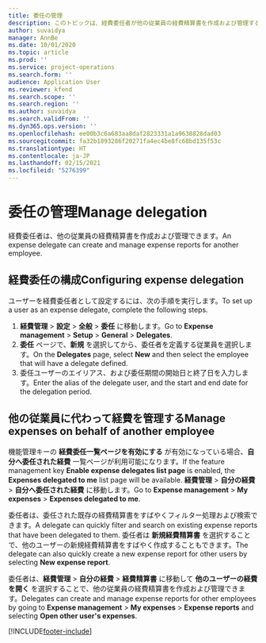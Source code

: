 ```yaml
---
title: 委任の管理
description: このトピックは、経費委任者が他の従業員の経費精算書を作成および管理する方法に関する情報を提供します。
author: suvaidya
manager: AnnBe
ms.date: 10/01/2020
ms.topic: article
ms.prod: ''
ms.service: project-operations
ms.search.form: ''
audience: Application User
ms.reviewer: kfend
ms.search.scope: ''
ms.search.region: ''
ms.author: suvaidya
ms.search.validFrom: ''
ms.dyn365.ops.version: ''
ms.openlocfilehash: ee00b3c6a683aa8daf2823331a1a9638828dad03
ms.sourcegitcommit: fa32b1893286f20271fa4ec4be8fc68bd135f53c
ms.translationtype: HT
ms.contentlocale: ja-JP
ms.lasthandoff: 02/15/2021
ms.locfileid: "5276399"
---
```

# <a name="manage-delegation"></a><span data-ttu-id="5a564-103">委任の管理</span><span class="sxs-lookup"><span data-stu-id="5a564-103">Manage delegation</span></span>
<span data-ttu-id="5a564-104">経費委任者は、他の従業員の経費精算書を作成および管理できます。</span><span class="sxs-lookup"><span data-stu-id="5a564-104">An expense delegate can create and manage expense reports for another employee.</span></span>

## <a name="configuring-expense-delegation"></a><span data-ttu-id="5a564-105">経費委任の構成</span><span class="sxs-lookup"><span data-stu-id="5a564-105">Configuring expense delegation</span></span>

<span data-ttu-id="5a564-106">ユーザーを経費委任者として設定するには、次の手順を実行します。</span><span class="sxs-lookup"><span data-stu-id="5a564-106">To set up a user as an expense delegate, complete the following steps.</span></span> 
1. <span data-ttu-id="5a564-107">**経費管理** > **設定** > **全般** > **委任** に移動します。</span><span class="sxs-lookup"><span data-stu-id="5a564-107">Go to **Expense management** > **Setup** > **General** > **Delegates**.</span></span> 
2. <span data-ttu-id="5a564-108">**委任** ページで、**新規** を選択してから、委任者を定義する従業員を選択します。</span><span class="sxs-lookup"><span data-stu-id="5a564-108">On the **Delegates** page, select **New** and then select the employee that will have a delegate defined.</span></span> 
3. <span data-ttu-id="5a564-109">委任ユーザーのエイリアス、および委任期間の開始日と終了日を入力します。</span><span class="sxs-lookup"><span data-stu-id="5a564-109">Enter the alias of the delegate user, and the start and end date for the delegation period.</span></span>

## <a name="manage-expenses-on-behalf-of-another-employee"></a><span data-ttu-id="5a564-110">他の従業員に代わって経費を管理する</span><span class="sxs-lookup"><span data-stu-id="5a564-110">Manage expenses on behalf of another employee</span></span>

<span data-ttu-id="5a564-111">機能管理キーの **経費委任一覧ページを有効にする** が有効になっている場合、**自分へ委任された経費** 一覧ページが利用可能になります。</span><span class="sxs-lookup"><span data-stu-id="5a564-111">If the feature management key **Enable expense delegates list page** is enabled, the **Expenses delegated to me** list page will be available.</span></span> <span data-ttu-id="5a564-112">**経費管理** > **自分の経費** > **自分へ委任された経費** に移動します。</span><span class="sxs-lookup"><span data-stu-id="5a564-112">Go to **Expense management** > **My expenses** > **Expenses delegated to me**.</span></span>

<span data-ttu-id="5a564-113">委任者は、委任された既存の経費精算書をすばやくフィルター処理および検索できます。</span><span class="sxs-lookup"><span data-stu-id="5a564-113">A delegate can quickly filter and search on existing expense reports that have been delegated to them.</span></span> <span data-ttu-id="5a564-114">委任者は **新規経費精算書** を選択することで、他のユーザーの新規経費精算書をすばやく作成することもできます。</span><span class="sxs-lookup"><span data-stu-id="5a564-114">The delegate can also quickly create a new expense report for other users by selecting **New expense report**.</span></span>

<span data-ttu-id="5a564-115">委任者は、**経費管理** > **自分の経費** > **経費精算書** に移動して **他のユーザーの経費を開く** を選択することで、他の従業員の経費精算書を作成および管理できます。</span><span class="sxs-lookup"><span data-stu-id="5a564-115">Delegates can create and manage expense reports for other employees by going to **Expense management** > **My expenses** > **Expense reports** and selecting **Open other user's expenses**.</span></span>


[!INCLUDE[footer-include](../includes/footer-banner.md)]